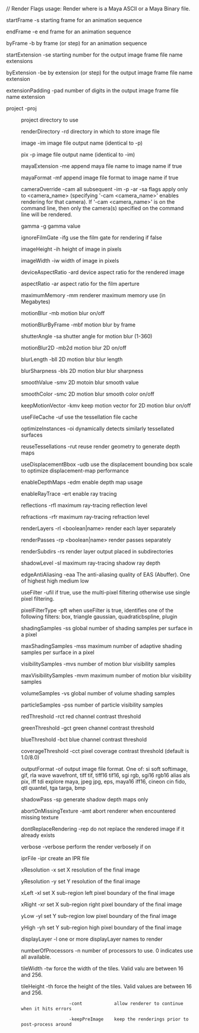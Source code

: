 
// Render Flags
usage: Render <options> <filename>
where <filename> is a Maya ASCII or a Maya Binary file.


startFrame            -s   <float>     starting frame for an animation sequence

endFrame              -e   <float>     end frame for an animation sequence

byFrame               -b   <float>     by frame (or step)
                                       for an animation sequence

startExtension        -se  <int>       starting number for the output image
                                       frame file name extensions

byExtension           -be  <int>       by extension (or step) for the output
                                       image frame file name extension

extensionPadding      -pad <int>       number of digits in the output image
                                       frame file name extension

project               -proj <dir>      project directory to use

renderDirectory       -rd  <path>      directory in which to store image file

image                 -im  <filename>  image file output name (identical to -p)

pix                   -p   <filename>  image file output name (identical to -im)

mayaExtension         -me  <boolean>   append maya file name to image name
                                       if true

mayaFormat            -mf  <boolean>   append image file format to image name
                                       if true

cameraOverride        -cam <name>      all subsequent -im -p -ar -sa flags
                                       apply only to <camera_name>
                                       (specifying '-cam <camera_name>' enables
                                       rendering for that camera). If '-cam
                                       <camera_name>' is on the command line,
                                       then only the camera(s) specified on the
                                       command line will be rendered.

gamma                 -g   <float>     gamma value

ignoreFilmGate        -ifg <boolean>   use the film gate for rendering if false

imageHeight           -ih  <int>       height of image in pixels

imageWidth            -iw  <int>       width of image in pixels

deviceAspectRatio     -ard <float>     device aspect ratio for the rendered image

aspectRatio           -ar  <float>     aspect ratio for the film aperture

maximumMemory         -mm  <int>       renderer maximum memory use
                                       (in Megabytes)

motionBlur            -mb  <boolean>   motion blur on/off

motionBlurByFrame     -mbf <float>     motion blur by frame

shutterAngle          -sa  <float>     shutter angle for motion blur (1-360)

motionBlur2D          -mb2d <boolean>  motion blur 2D on/off

blurLength            -bll <float>     2D motion blur blur length

blurSharpness         -bls <float>     2D motion blur blur sharpness

smoothValue           -smv <int>       2D motoin blur smooth value

smoothColor           -smc <boolean>   2D motion blur smooth color on/off

keepMotionVector      -kmv <boolean>   keep motion vector for 2D motion blur on/off

useFileCache          -uf  <boolean>   use the tessellation file cache

optimizeInstances     -oi  <boolean>   dynamically detects similarly
                                       tessellated surfaces

reuseTessellations    -rut <boolean>   reuse render geometry to
                                       generate depth maps

useDisplacementBbox   -udb <boolean>   use the displacement bounding box scale to
                                       optimize displacement-map performance

enableDepthMaps       -edm <boolean>   enable depth map usage

enableRayTrace        -ert <boolean>   enable ray tracing

reflections           -rfl <int>       maximum ray-tracing reflection level

refractions           -rfr <int>       maximum ray-tracing refraction level

renderLayers          -rl <boolean|name>  render each layer separately

renderPasses          -rp <boolean|name>  render passes separately

renderSubdirs         -rs <boolean>    render layer output placed in subdirectories

shadowLevel           -sl  <int>       maximum ray-tracing shadow ray depth

edgeAntiAliasing      -eaa <quality>   The anti-aliasing quality of EAS
                                       (Abuffer). One of highest high medium low

useFilter             -ufil <boolean>  if true, use the multi-pixel filtering
                                       otherwise use single pixel filtering.

pixelFilterType       -pft  <filter>   when useFilter is true, identifies one of the
                                       following filters: box, triangle
                                       gaussian, quadraticbspline, plugin

shadingSamples        -ss  <int>       global number of shading samples
                                       per surface in a pixel

maxShadingSamples     -mss <int>       maximum number of adaptive shading
                                       samples per surface in a pixel

visibilitySamples     -mvs <int>       number of motion blur visibility samples

maxVisibilitySamples  -mvm <int>       maximum number of motion blur
                                       visibility samples

volumeSamples         -vs  <int>       global number of volume shading samples

particleSamples       -pss <int>       number of particle visibility samples

redThreshold          -rct <float>     red channel contrast threshold

greenThreshold        -gct <float>     green channel contrast threshold

blueThreshold         -bct <float>     blue channel contrast threshold

coverageThreshold     -cct <float>     pixel coverage contrast threshold
                                       (default is 1.0/8.0)

outputFormat          -of  <format>    output image file format. One of: si soft
                                       softimage, gif, rla wave wavefront, tiff
                                       tif, tiff16 tif16, sgi rgb, sgi16 rgb16
                                       alias als pix, iff tdi explore maya, jpeg
                                       jpg, eps, maya16 iff16, cineon cin fido,
                                       qtl quantel, tga targa, bmp

shadowPass            -sp <boolean>    generate shadow depth maps only

abortOnMissingTexture -amt             abort renderer when encountered missing texture

dontReplaceRendering  -rep             do not replace the rendered image if it already exists

verbose               -verbose <boolean> perform the render verbosely if on

iprFile               -ipr             create an IPR file

xResolution           -x   <int>       set X resolution of the final image

yResolution           -y   <int>       set Y resolution of the final image

xLeft                 -xl  <int>       set X sub-region left pixel boundary
                                       of the final image

xRight                -xr  <int>       set X sub-region right pixel boundary
                                       of the final image

yLow                  -yl  <int>       set Y sub-region low pixel boundary
                                       of the final image

yHigh                 -yh  <int>       set Y sub-region high pixel boundary
                                       of the final image

displayLayer          -l  <name>       one or more displayLayer names to render

numberOfProcessors    -n  <int>        number of processors to use. 0 indicates
                                       use all available.

tileWidth             -tw <int>        force the width of the tiles.  Valid valu
                                       are between 16 and 256.

tileHeight            -th <int>        force the height of the tiles.  Valid values
                                       are between 16 and 256.

                      -cont            allow renderer to continue when it hits errors

                      -keepPreImage    keep the renderings prior to post-process around
